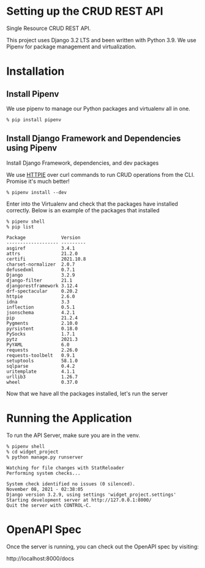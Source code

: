 # Setting up the CRUD REST API
Single Resource CRUD REST API. 

This project uses Django 3.2 LTS and been written with Python 3.9.
We use Pipenv for package management and virtualization.

# Installation
## Install Pipenv
We use pipenv to manage our Python packages and virtualenv all in one.

```shell
% pip install pipenv
```

## Install Django Framework and Dependencies using Pipenv
Install Django Framework, dependencies, and dev packages

We use [HTTPIE](https://httpie.io/) over curl commands to run CRUD operations from the CLI. Promise it's much better!

```shell
% pipenv install --dev
```

Enter into the Virtualenv and check that the packages have installed correctly. 
Below is an example of the packages that installed

```shell
% pipenv shell 
% pip list

Package             Version
------------------- ---------
asgiref             3.4.1
attrs               21.2.0
certifi             2021.10.8
charset-normalizer  2.0.7
defusedxml          0.7.1
Django              3.2.9
django-filter       21.1
djangorestframework 3.12.4
drf-spectacular     0.20.2
httpie              2.6.0
idna                3.3
inflection          0.5.1
jsonschema          4.2.1
pip                 21.2.4
Pygments            2.10.0
pyrsistent          0.18.0
PySocks             1.7.1
pytz                2021.3
PyYAML              6.0
requests            2.26.0
requests-toolbelt   0.9.1
setuptools          58.1.0
sqlparse            0.4.2
uritemplate         4.1.1
urllib3             1.26.7
wheel               0.37.0
```

Now that we have all the packages installed, let's run the server

# Running the Application

To run the API Server, make sure you are in the venv.

```shell
% pipenv shell
% cd widget_project
% python manage.py runserver

Watching for file changes with StatReloader
Performing system checks...

System check identified no issues (0 silenced).
November 08, 2021 - 02:38:05
Django version 3.2.9, using settings 'widget_project.settings'
Starting development server at http://127.0.0.1:8000/
Quit the server with CONTROL-C.
```

# OpenAPI Spec

Once the server is running, you can check out the OpenAPI spec by visiting:

http://localhost:8000/docs